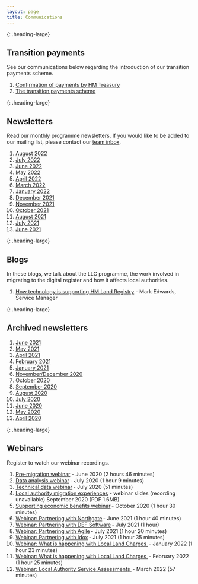 ```yaml
---
layout: page
title: Communications
--- 
```


{: .heading-large}
<h2>Transition payments</h2>

See our communications below regarding the introduction of our transition payments scheme.

<ol class='list list-number'>
    <li><a href='files/Communications/CST%20letter%20.pdf' onclick='linkClicked()'>Confirmation of payments by HM Treasury</a></li>
    <li><a href='files/Communications/LLC%20product%20card_payments_24052022.pdf' onclick='linkClicked()'>The transition payments scheme</a></li>
</ol>

{: .heading-large}
<h2>Newsletters</h2>

Read our monthly programme newsletters. If you would like to be added to our mailing list, please contact our <a href="mailto:llcproject@landregistry.gov.uk">team inbox</a>.

<ol class='list list-number'>
    <li><a href='files/Communications/LLC%20newsletter_NEW%20STYLE_AUG%202022.pdf' onclick='linkClicked()'>August 2022</a></li>
    <li><a href='files/Communications/LLC%20newsletter_NEW%20STYLE_JULY%202022.pdf' onclick='linkClicked()'>July 2022</a></li>
    <li><a href='files/Communications/LLC%20newsletter_JUNE%2017%202022.pdf' onclick='linkClicked()'>June 2022</a></li>
    <li><a href='files/Communications/LLC%20newsletter_NEW%20STYLE_MAY%202022.pdf' onclick='linkClicked()'>May 2022</a></li>
    <li><a href='files/Communications/LLC%20newsletter_APRIL%202022.pdf' onclick='linkClicked()'>April 2022</a></li>
    <li><a href='files/Communications/LLC%20newsletter_MARCH%202022.pdf' onclick='linkClicked()'>March 2022</a></li>
    <li><a href='files/Communications/HM%20Land%20Registry%20local%20land%20charges%20newsletter%20January%202022.pdf' onclick='linkClicked()'>January 2022</a></li>
    <li><a href='files/Communications/DECEMBER%20newsletter%202021.pdf' onclick='linkClicked()'>December 2021</a></li>
    <li><a href='files/Communications/NOVEMBER%20newsletter%202021.pdf' onclick='linkClicked()'>November 2021</a></li>
    <li><a href='files/Communications/OCTnewsletter%202021.pdf' onclick='linkClicked()'>October 2021</a></li>
    <li><a href='files/Communications/August%20Newsletter.pdf' onclick='linkClicked()'>August 2021</a></li>
    <li><a href='files/Communications/JULY%20newsletter%202021.pdf' onclick='linkClicked()'>July 2021</a></li>
    <li><a href='files/Communications/JUNE%20newsletter%202021.pdf' onclick='linkClicked()'>June 2021</a></li>
    
    
    
</ol>

{: .heading-large}
<h2>Blogs</h2>

In these blogs, we talk about the LLC programme, the work involved in migrating to the digital register and how it affects local authorities.

<ol class='list list-bullet'>
     <li><a href='files/Communications/How%20technology%20is%20supporting%20HM%20Land%20Registry.pdf' onclick='linkClicked()'>How technology is supporting HM Land Registry</a> - Mark Edwards, Service Manager</li>
</ol>

{: .heading-large}
<h2>Archived newsletters</h2>

<ol class='list list-number'>
   
  <li><a href='files/Communications/JUNE%20newsletter%202021.pdf' onclick='linkClicked()'>June 2021</a></li>
    <li><a href='files/Communications/HM%20Land%20Registry%20local%20land%20charges%20newsletter%20May%202021.pdf' onclick='linkClicked()'>May 2021</a></li>
    <li><a href='files/Communications/April-21-Newsletter.pdf' onclick='linkClicked()'>April 2021</a></li>
    <li><a href='files/Communications/FEB%20newsletter%202021.pdf' onclick='linkClicked("February 2021")'>February 2021</a></li>
    <li><a href='files/Communications/HM%20Land%20Registry%20local%20land%20charges%20newsletter%20January%202021.pdf' onclick='linkClicked()'>January 2021</a></li>
    <li><a href='files/Communications/NOV-DEC%20newsletter%202020.pdf' onclick='linkClicked()'>November/December 2020</a></li>
    <li><a href='files/Communications/October%20LLC%20Final.pdf' onclick='linkClicked()'>October 2020</a></li>
    <li><a href='files/Communications/email%20newsletter%20SEPT%202020.pdf' onclick='linkClicked()'>September 2020</a></li>
    <li><a href='files/Communications/email%20newsletter%20AUG%202020.pdf' onclick='linkClicked()'>August 2020</a></li>
    <li><a href='files/Communications/July%20Khub%20newsletter%20FINAL.pdf' onclick='linkClicked()'>July 2020</a></li>
    <li><a href='files/Communications/KHub%20Newsletter%20-%20%20June%202020%20.pdf' onclick='linkClicked()'>June 2020</a></li>
    <li><a href='files/Communications/May%20newsletter%20-%20FINAL.pdf' onclick='linkClicked()'>May 2020</a></li>
    <li><a href='files/Communications/Khub%20Newsletter%20-%20MarchApril.pdf' onclick='linkClicked()'>April 2020</a></li>
</ol>


{: .heading-large}
<h2>Webinars</h2>

Register to watch our webinar recordings.

<ol class='list list-number'>
    <li><a href='https://register.gotowebinar.com/register/3466118454595895566' onclick='linkClicked()'>Pre-migration webinar</a> - June 2020 (2 hours 46 minutes)</li>
    <li><a href='https://register.gotowebinar.com/recording/2901021156248164104' onclick='linkClicked()'>Data analysis webinar</a> - July 2020 (1 hour 9 minutes)</li>
    <li><a href='https://register.gotowebinar.com/recording/1242249536228957967' onclick='linkClicked()'>Technical data webinar</a> - July 2020 (51 minutes)</li>
    <li><a href='files/Communications/Local%20authority%20migration%20experiences%20webinar%20%E2%80%93%20September%202020.pdf' onclick='linkClicked()'>Local authority migration experiences</a> - webinar slides (recording unavailable) September 2020 (PDF 1.6MB)</li>
    <li><a href='https://register.gotowebinar.com/recording/8203069637203220491' onclick='linkClicked()'>Supporting economic benefits webinar</a> - October 2020 (1 hour 30 minutes)</li>
    <li><a href='https://register.gotowebinar.com/recording/7224921008786406415' onclick='linkClicked()'>Webinar: Partnering with Northgate</a> - June 2021 (1 hour 40 minutes)</li>
    <li><a href='https://register.gotowebinar.com/recording/6437359521685068801' onclick='linkClicked()'>Webinar: Partnering with DEF Software</a> - July 2021 (1 hour)</li>
    <li><a href='https://register.gotowebinar.com/recording/3530810429418704141' onclick='linkClicked()'>Webinar: Partnering with Agile</a> - July 2021 (1 hour 20 minutes)</li>
    <li><a href='https://register.gotowebinar.com/recording/1949531289368842511' onclick='linkClicked()'>Webinar: Partnering with Idox</a> - July 2021 (1 hour 35 minutes)</li>
    <li><a href='https://register.gotowebinar.com/recording/viewRecording/1397859030119229709/6121466537091236619/lissa.naylor@landregistry.gov.uk?registrantKey=3229654198996896013&type=ATTENDEEEMAILRECORDINGLINK' onclick='linkClicked()'>Webinar: What is happening with Local Land Charges </a> - January 2022 (1 hour 23 minutes)</li>
    <li><a href='https://register.gotowebinar.com/recording/viewRecording/2299268349383944717/2396537746131633675/lissa.naylor@landregistry.gov.uk?registrantKey=3803514606460205837&type=ATTENDEEEMAILRECORDINGLINK' onclick='linkClicked()'>Webinar: What is happening with Local Land Charges </a> - February 2022 (1 hour 25 minutes)</li>
    <li><a href='https://register.gotowebinar.com/recording/1662619232768603400' onclick='linkClicked()'>Webinar: Local Authority Service Assessments </a> - March 2022 (57 minutes)</li>
    </ol>
